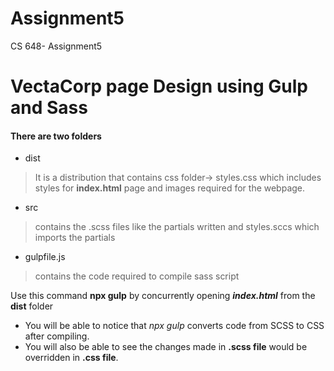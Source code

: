# Assignment5
 CS 648- Assignment5

 # VectaCorp page Design using Gulp and Sass
    
   #### There are two folders 
   * dist 
   > It is a distribution that contains css folder-> styles.css which includes styles for **index.html** page and images required for the webpage.
   * src
   > contains the .scss files like the partials written and styles.sccs which imports the partials
   * gulpfile.js
   > contains the code required to compile sass script
    
   Use this command **npx gulp** by concurrently opening **_index.html_** from the **dist** folder

   * You will be able to notice that _npx gulp_ converts code from SCSS to CSS after compiling.
   * You will also be able to see the changes made in **.scss file** would be overridden in **.css file**.
